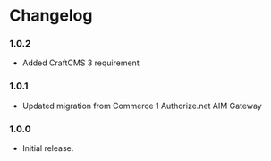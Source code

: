 Changelog
=========

### 1.0.2

* Added CraftCMS 3 requirement

### 1.0.1

* Updated migration from Commerce 1 Authorize.net AIM Gateway

### 1.0.0

* Initial release.